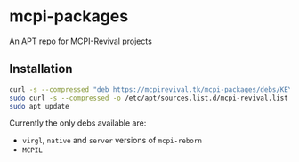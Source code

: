 # mcpi-packages
An APT repo for MCPI-Revival projects

## Installation
```bash
curl -s --compressed "deb https://mcpirevival.tk/mcpi-packages/debs/KEY.gpg" | sudo apt-key add -
sudo curl -s --compressed -o /etc/apt/sources.list.d/mcpi-revival.list "deb https://mcpirevival.tk/mcpi-packages/debs/mcpi-revival.list"
sudo apt update
```

Currently the only debs available are:
- `virgl`, `native` and `server` versions of `mcpi-reborn`
- `MCPIL`
